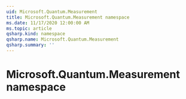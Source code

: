 ```yaml
---
uid: Microsoft.Quantum.Measurement
title: Microsoft.Quantum.Measurement namespace
ms.date: 11/17/2020 12:00:00 AM
ms.topic: article
qsharp.kind: namespace
qsharp.name: Microsoft.Quantum.Measurement
qsharp.summary: ''
---
```


# Microsoft.Quantum.Measurement namespace



